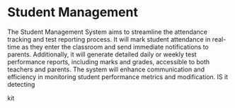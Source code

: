 # Student Management 
The Student Management System aims to streamline the attendance tracking and test reporting process. It will mark student attendance in real-time as they enter the classroom and send immediate notifications to parents. Additionally, it will generate detailed daily or weekly test performance reports, including marks and grades, accessible to both teachers and parents. The system will enhance communication and efficiency in monitoring student performance metrics and modification.
IS it detecting

kit

